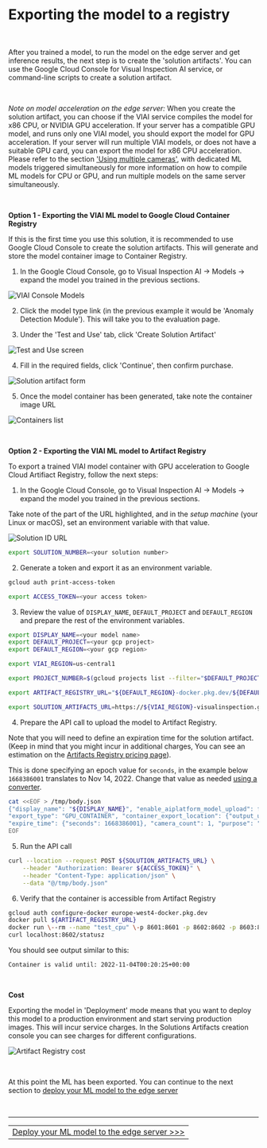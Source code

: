 # Exporting the model to a registry

<br>

After you trained a model, to run the model on the edge server and get inference results, the next step is to create the 'solution artifacts'. You can use the Google Cloud Console for Visual Inspection AI service, or command-line scripts to create a solution artifact.

<br>

_Note on model acceleration on the edge server:_ When you create the solution artifact, you can choose if the VIAI service compiles the model for x86 CPU, or NVIDIA GPU acceleration. If your server has a compatible GPU model, and runs only one VIAI model, you should export the model for GPU acceleration.
If your server will run multiple VIAI models, or does not have a suitable GPU card, you can export the model for x86 CPU acceleration. Please refer to the section ['Using multiple cameras'](./usingmultiplecameras.md), with dedicated ML models triggered simultaneously for more information on how to compile ML models for CPU or GPU, and run multiple models on the same server simultaneously.

<br>

__Option 1 - Exporting the VIAI ML model to Google Cloud Container Registry__

If this is the first time you use this solution, it is recommended to use Google Cloud Console to create the solution artifacts. This will generate and store the model container image to Container Registry.

1. In the Google Cloud Console, go to Visual Inspection AI -> Models -> expand the model you trained in the previous sections.

![VIAI Console Models](./images/export_to_container_registry_step_1.png)

2. Click the model type link (in the previous example it would be 'Anomaly Detection Module'). This will take you to the evaluation page.

3. Under the 'Test and Use' tab, click 'Create Solution Artifact'

![Test and Use screen](./images/export_to_container_registry_step_2.png)

4. Fill in the required fields, click 'Continue', then confirm purchase.

![Solution artifact form](./images/export_to_container_registry_step_3.png)

5. Once the model container has been generated, take note the container image URL

![Containers list](./images/export_to_container_registry_step_4.png)

<br>

__Option 2 - Exporting the VIAI ML model to Artifact Registry__

To export a trained VIAI model container with GPU acceleration to Google Cloud Artifiact Registry, follow the next steps:

1. In the Google Cloud Console, go to Visual Inspection AI -> Models -> expand the model you trained in the previous sections.

Take note of the part of the URL highlighted, and in the _setup machine_ (your Linux or macOS), set an environment variable with that value.

![Solution ID URL](./images/export_to_artifact_registry_step_1.png)

```bash
export SOLUTION_NUMBER=<your solution number>
```

2. Generate a token and export it as an environment variable.

```bash
gcloud auth print-access-token
```

```bash
export ACCESS_TOKEN=<your access token>
```

3. Review the value of `DISPLAY_NAME`, `DEFAULT_PROJECT` and `DEFAULT_REGION` and prepare the rest of the environment variables.

```bash
export DISPLAY_NAME=<your model name>
export DEFAULT_PROJECT=<your gcp project>
export DEFAULT_REGION=<your gcp region>

export VIAI_REGION=us-central1

export PROJECT_NUMBER=$(gcloud projects list --filter="$DEFAULT_PROJECT" --format="value(PROJECT_NUMBER)")

export ARTIFACT_REGISTRY_URL="${DEFAULT_REGION}-docker.pkg.dev/${DEFAULT_PROJECT}/viai-models/${DISPLAY_NAME}:gpu-20221014003"

export SOLUTION_ARTIFACTS_URL=https://${VIAI_REGION}-visualinspection.googleapis.com/v1/projects/${PROJECT_NUMBER}/locations/${VIAI_REGION}/solutions/${SOLUTION_NUMBER}/solutionArtifacts
```

4. Prepare the API call to upload the model to Artifact Registry.

Note that you will need to define an expiration time for the solution artifact. (Keep in mind that you might incur in additional charges, You can see an estimation on the [Artifacts Registry pricing page](https://cloud.google.com/artifact-registry/pricing)).

This is done specifying an epoch value for `seconds`, in the example below `1668386001` translates to Nov 14, 2022. Change that value as needed [using a converter](https://www.epochconverter.com/).

```bash
cat <<EOF > /tmp/body.json
{"display_name": "${DISPLAY_NAME}", "enable_aiplatform_model_upload": false,
"export_type": "GPU_CONTAINER", "container_export_location": {"output_uri": "${ARTIFACT_REGISTRY_URL}"},
"expire_time": {"seconds": 1668386001}, "camera_count": 1, "purpose": "deployment"}
EOF
```

5. Run the API call

```bash
curl --location --request POST ${SOLUTION_ARTIFACTS_URL} \
    --header "Authorization: Bearer ${ACCESS_TOKEN}" \
    --header "Content-Type: application/json" \
    --data "@/tmp/body.json"
```

6. Verify that the container is accessible from Artifact Registry

```bash
gcloud auth configure-docker europe-west4-docker.pkg.dev
docker pull ${ARTIFACT_REGISTRY_URL}
docker run \--rm --name "test_cpu" \-p 8601:8601 -p 8602:8602 -p 8603:8603 \-t ${IMAGE_TAG}
curl localhost:8602/statusz
```

You should see output similar to this:

```text
Container is valid until: 2022-11-04T00:20:25+00:00
```

<br>

__Cost__

Exporting the model in 'Deployment' mode means that you want to deploy this model to a production environment and start serving production images. This will incur service charges. In the Solutions Artifacts creation console you can see charges for different configurations.

![Artifact Registry cost](./images/artifact_registry_cost.png)

<br>

At this point the ML has been exported. You can continue to the next section to [deploy your ML model to the edge server](./modeltoedge.md)

<br>

___

<table width="100%">
<tr><td><a href="./modeltoedge.md">Deploy your ML model to the edge server >>></td></tr>
</table>

